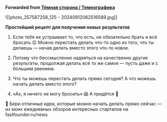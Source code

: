 **Forwarded from [Тёмная сторона / Темнографика](https://t.me/temno/6453)**

![[photo_357587258_125 - 20240912062516589.jpg]]

**Простейший рецепт для получения новых результатов**

1. Если тебя не устраивает то, что есть, не обязательно брать и всё бросать 😉 Можно перестать делать что-то одно из того, что ты делаешь — начав делать вместо этого что-то новое. 

2. Потому что бессмысленно надеяться на качественно другие результаты, продолжая делать всё то же самое — пусть даже и с бóльшим рвением. 

3. Что ты можешь перестать делать прямо сегодня? А что можешь начать делать вместо этого?

4. «Ах, я ничего не могу бросить» 😱 А придётся 👊 

🚀 Бери отличные идеи, которые можно начать делать прямо сейчас — из моих ежедневных обзоров интересных стартапов на fastfounder.ru/news
